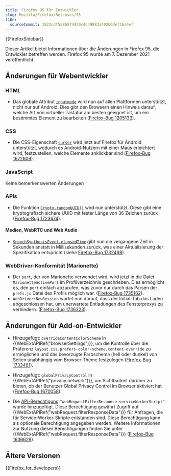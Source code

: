 ```yaml
---
title: Firefox 95 für Entwickler
slug: Mozilla/Firefox/Releases/95
l10n:
  sourceCommit: 1822cdf5a86574429c4c49883a402663ef16a4ef
---
```


{{FirefoxSidebar}}

Dieser Artikel bietet Informationen über die Änderungen in Firefox 95, die Entwickler betreffen werden.
Firefox 95 wurde am 7. Dezember 2021 veröffentlicht.

## Änderungen für Webentwickler

### HTML

- Das globale Attribut [`inputmode`](/de/docs/Web/HTML/Global_attributes/inputmode) wird nun auf allen Plattformen unterstützt, nicht nur auf Android.
  Dies gibt den Browsern einen Hinweis darauf, welche Art von virtueller Tastatur am besten geeignet ist, um ein bestimmtes Element zu bearbeiten ([Firefox-Bug 1205133](https://bugzil.la/1205133)).

### CSS

- Die CSS-Eigenschaft [`cursor`](/de/docs/Web/CSS/cursor) wird jetzt auf Firefox für Android unterstützt,
  wodurch es Android-Nutzern mit einer Maus erleichtert wird, festzustellen, welche Elemente anklickbar sind ([Firefox-Bug 1672609](https://bugzil.la/1672609)).

### JavaScript

Keine bemerkenswerten Änderungen

### APIs

- Die Funktion [`Crypto.randomUUID()`](/de/docs/Web/API/Crypto/randomUUID) wird nun unterstützt. Diese gibt eine kryptografisch sichere UUID mit fester Länge von 36 Zeichen zurück ([Firefox-Bug 1723674](https://bugzil.la/1723674)).

#### Medien, WebRTC und Web Audio

- [`SpeechSynthesisEvent.elapsedTime`](/de/docs/Web/API/SpeechSynthesisEvent/elapsedTime) gibt nun die vergangene Zeit in Sekunden anstatt in Millisekunden zurück, was einer Aktualisierung der Spezifikation entspricht (siehe [Firefox-Bug 1732498](https://bugzil.la/1732498)).

### WebDriver-Konformität (Marionette)

- Der `port`, der von Marionette verwendet wird, wird jetzt in die Datei `MarionetteActivePort` im Profilverzeichnis geschrieben. Dies ermöglicht es, den `port` einfach abzurufen, was zuvor nur durch das Parsen der `prefs.js` Datei des Profils möglich war. ([Firefox-Bug 1735162](https://bugzil.la/1735162)).
- `WebDriver:NewSession` wartet nun darauf, dass der Initial-Tab das Laden abgeschlossen hat, um unerwartete Entladungen des Fensterproxys zu verhindern. ([Firefox-Bug 1736323](https://bugzil.la/1736323)).

## Änderungen für Add-on-Entwickler

- Hinzugefügt: `overrideContentColorScheme` in {{WebExtAPIRef("browserSettings")}}, um die Kontrolle über die Präferenz `layout.css.prefers-color-scheme.content-override` zu ermöglichen und das bevorzugte Farbschema (hell oder dunkel) von Seiten unabhängig vom Browser-Theme festzulegen ([Firefox-Bug 1733461](https://bugzil.la/1733461)).

- Hinzugefügt: `globalPrivacyControl` in {{WebExtAPIRef("privacy.network")}}, um Sichtbarkeit darüber zu bieten, ob der Benutzer Global Privacy Control im Browser aktiviert hat ([Firefox-Bug 1670058](https://bugzil.la/1670058)).

- Die [API-Berechtigung](/de/docs/Mozilla/Add-ons/WebExtensions/manifest.json/permissions#api_permissions) `"webRequestFilterResponse.serviceWorkerScript"` wurde hinzugefügt. Diese Berechtigung gewährt Zugriff auf {{WebExtAPIRef("webRequest.filterResponseData")}} für Anfragen, die für Service-Worker-Skripte entstanden sind. Diese Berechtigung kann als optionale Berechtigung angegeben werden. Weitere Informationen zur Nutzung dieser Berechtigungen finden Sie unter {{WebExtAPIRef("webRequest.filterResponseData")}} ([Firefox-Bug 1636629](https://bugzil.la/1636629)).

## Ältere Versionen

{{Firefox_for_developers}}
